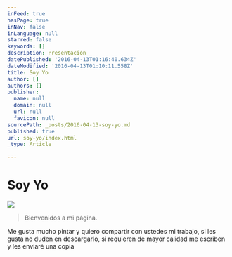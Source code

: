 ```yaml
---
inFeed: true
hasPage: true
inNav: false
inLanguage: null
starred: false
keywords: []
description: Presentación
datePublished: '2016-04-13T01:16:40.634Z'
dateModified: '2016-04-13T01:10:11.558Z'
title: Soy Yo
author: []
authors: []
publisher:
  name: null
  domain: null
  url: null
  favicon: null
sourcePath: _posts/2016-04-13-soy-yo.md
published: true
url: soy-yo/index.html
_type: Article

---
```

# Soy Yo
![](https://the-grid-user-content.s3-us-west-2.amazonaws.com/94f9753a-13d9-4060-9081-fd226b771c72.png)

> Bienvenidos a mi página.

Me gusta mucho pintar y quiero compartir con ustedes mi trabajo, si les gusta no duden en descargarlo, si requieren de mayor calidad me escriben y les enviaré una copia